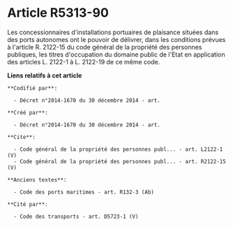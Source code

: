 # Article R5313-90

Les concessionnaires d'installations portuaires de plaisance situées dans des ports autonomes ont le pouvoir de délivrer,
dans les conditions prévues à l'article R. 2122-15 du code général de la propriété des personnes publiques, les titres
d'occupation du domaine public de l'Etat en application des articles L. 2122-1 à L. 2122-19 de ce même code.

**Liens relatifs à cet article**

	**Codifié par**:

	  - Décret n°2014-1670 du 30 décembre 2014 - art.

	**Créé par**:

	  - Décret n°2014-1670 du 30 décembre 2014 - art.

	**Cite**:

	  - Code général de la propriété des personnes publ... - art. L2122-1 (V)
	  - Code général de la propriété des personnes publ... - art. R2122-15 (V)

	**Anciens textes**:

	  - Code des ports maritimes - art. R132-3 (Ab)

	**Cité par**:

	  - Code des transports - art. D5723-1 (V)
